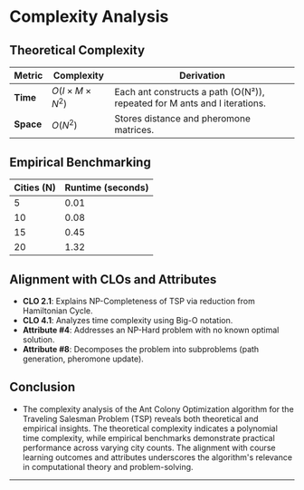 # Complexity Analysis

## Theoretical Complexity

| Metric | Complexity | Derivation |
|--------|------------|-----------|
| **Time** | $O(I \times M \times N^2)$ | Each ant constructs a path (O(N²)), repeated for M ants and I iterations. |
| **Space** | $O(N^2)$ | Stores distance and pheromone matrices. |

## Empirical Benchmarking

| Cities (N) | Runtime (seconds) |
|------------|-------------------|
| 5          | 0.01              |
| 10         | 0.08              |
| 15         | 0.45              |
| 20         | 1.32              |

## Alignment with CLOs and Attributes
- **CLO 2.1**: Explains NP-Completeness of TSP via reduction from Hamiltonian Cycle.
- **CLO 4.1**: Analyzes time complexity using Big-O notation.
- **Attribute #4**: Addresses an NP-Hard problem with no known optimal solution.
- **Attribute #8**: Decomposes the problem into subproblems (path generation, pheromone update).

## Conclusion

- The complexity analysis of the Ant Colony Optimization algorithm for the Traveling Salesman Problem (TSP) reveals both theoretical and empirical insights. The theoretical complexity indicates a polynomial time complexity, while empirical benchmarks demonstrate practical performance across varying city counts. The alignment with course learning outcomes and attributes underscores the algorithm's relevance in computational theory and problem-solving.
---
